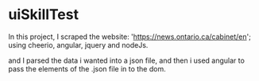 # uiSkillTest

In this project, I scraped the website: 'https://news.ontario.ca/cabinet/en'; using cheerio, angular, jquery and nodeJs.

and I parsed the data i wanted into a json file, and then i used angular to pass the elements of the .json file in to the dom.
